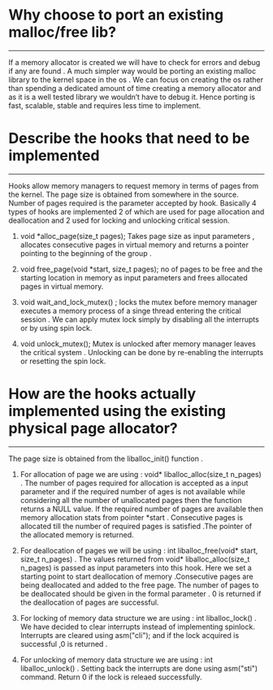 # Why choose to port an existing malloc/free lib?

---

 If a memory allocator is created we will have to check for errors and debug if any are found .
 A much simpler way would be porting an existing malloc library to the kernel space in the os .
 We can focus on creating the os rather than spending a dedicated amount of time creating a memory allocator and as it is a well tested library we wouldn’t have to debug it. 
 Hence porting is fast, scalable, stable and requires less time to implement. 
 
# Describe the hooks that need to be implemented

---

 Hooks allow memory managers to request memory in terms of pages from the kernel.
 The page size is obtained from somewhere in the source. 
 Number of pages required is the parameter accepted by hook. 
 Basically  4 types of hooks are implemented 2 of which are used for page allocation and deallocation and 2 used for locking and unlocking critical session.

1. void *alloc_page(size_t pages); 
   Takes page size as input parameters , allocates consecutive pages  in virtual memory and returns a pointer pointing to the beginning of the group .

2. void free_page(void *start, size_t pages);
   no of pages to be free and the starting location in memory as input parameters and frees allocated pages in virtual memory.

3. void wait_and_lock_mutex() ; 
   locks the mutex before memory manager executes a memory process of a singe thread entering the critical session .
   We can apply mutex lock simply by disabling all the interrupts or by using spin lock.
   
4. void unlock_mutex();
   Mutex is unlocked after memory manager leaves the critical system .
   Unlocking can be done by re-enabling the interrupts or resetting the spin lock.

# How are the hooks actually implemented using the existing physical page allocator?

---

 The page size is obtained from the liballoc_init() function .

 1. For allocation of page we are using : void* liballoc_alloc(size_t n_pages) .
  The number of pages required for allocation is accepted as a input parameter and if the required number of ages is not available while considering all the number of unallocated pages then the function returns a NULL value. 
  If the required number of pages are available then memory allocation stats from pointer *start  .
  Consecutive pages is allocated till the number of required pages is satisfied .The pointer of the allocated memory is returned.

2.  For deallocation of pages we will be using : int liballoc_free(void* start, size_t n_pages) . 
  The values returned from void* liballoc_alloc(size_t n_pages)  is passed as input parameters into this hook. 
  Here we set a starting point to start deallocation of memory .Consecutive pages are being deallocated and added to the free page. 
  The number of pages to be deallocated should be given in the formal parameter .
  0 is returned if the deallocation of pages are successful.

 3. For locking of memory data structure we are using : int liballoc_lock() .
  We have decided to clear interrupts instead of implementing spinlock.
  Interrupts are cleared using asm("cli"); and if the lock acquired is successful ,0 is returned .

 4. For unlocking of memory data structure we are using : int liballoc_unlock() . 
  Setting back the interrupts are done using asm("sti") command.
  Return 0 if the lock is releaed successfully.